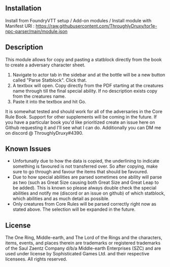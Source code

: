 ## Installation

Install from FoundryVTT setup / Add-on modules / Install module with Manifest URl : https://raw.githubusercontent.com/ThroughlyDruxy/tor1e-npc-parser/main/module.json

## Description

This module allows for copy and pasting a statblock directly from the book to create a adversary character sheet.

1. Navigate to actor tab in the sidebar and at the bottle will be a new button called "Parse Statblock". Click that.
2. A textbox will open. Copy directly from the PDF starting at the creatures name through till the final special ability. If no description exists copy from the creatures name.
4. Paste it into the textbox and hit Go.

It is somewhat tested and should work for all of the adversaries in the Core Rule Book. Support for other supplements will be coming in the future. If you have a particular book you'd like prioritized create an issue here on Github requesting it and I'll see what I can do. Additionally you can DM me on discord @ ThroughlyDruxy#4390.

## Known Issues
* Unfortunatly due to how the data is copied, the underlining to indicate something is favoured is not transferred over. So after copying, make sure to go through and favour the items that should be favoured.
* Due to how special abilities are parsed sometimes one ability will parse as two (such as Great Size causing both Great Size and Great Leap to be added). This is known so please always double check the special abilities and notify me (discord or an issue on github) of which statblock, which abilities and as much detail as possible.
* Only creatures from Core Rules will be parsed correctly right now as stated above. The selection will be expanded in the future.

## License
The One Ring, Middle-­earth, and The Lord of the Rings and the characters, items, events, and places therein are trademarks or registered trademarks of the Saul Zaentz Company d/b/a Middle-­earth Enterprises (SZC) and are used under license by Sophisticated Games Ltd. and their respective licensees. All rights reserved.

